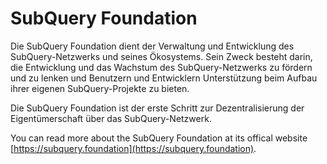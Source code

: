 # SubQuery Foundation

Die SubQuery Foundation dient der Verwaltung und Entwicklung des SubQuery-Netzwerks und seines Ökosystems. Sein Zweck besteht darin, die Entwicklung und das Wachstum des SubQuery-Netzwerks zu fördern und zu lenken und Benutzern und Entwicklern Unterstützung beim Aufbau ihrer eigenen SubQuery-Projekte zu bieten.

Die SubQuery Foundation ist der erste Schritt zur Dezentralisierung der Eigentümerschaft über das SubQuery-Netzwerk.

You can read more about the SubQuery Foundation at its offical website [https://subquery.foundation](https://subquery.foundation).

